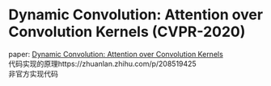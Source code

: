 # Dynamic Convolution: Attention over Convolution Kernels (CVPR-2020)
paper: [Dynamic Convolution: Attention over Convolution Kernels](https://arxiv.org/pdf/1912.03458.pdf)<br/>
代码实现的原理https://zhuanlan.zhihu.com/p/208519425<br/>
非官方实现代码